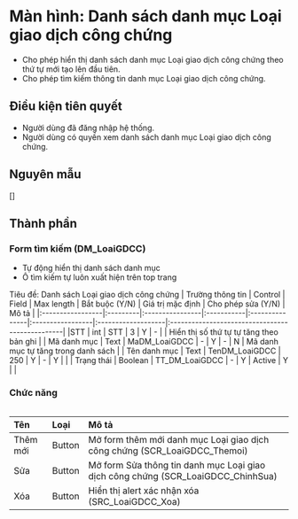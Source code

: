 # Màn hình: Danh sách danh mục Loại giao dịch công chứng
- Cho phép hiển thị danh sách danh mục Loại giao dịch công chứng theo thứ tự mới tạo lên đầu tiên.
- Cho phép tìm kiếm thông tin danh mục Loại giao dịch công chứng.

## Điều kiện tiên quyết
- Người dùng đã đăng nhập hệ thống.
- Người dùng có quyền xem danh sách danh mục Loại giao dịch công chứng.

## Nguyên mẫu
[]

## Thành phần

### Form tìm kiếm (DM_LoaiGDCC)
- Tự động hiển thị danh sách danh mục 
- Ô tìm kiếm tự luôn xuất hiện trên top trang

<div style="overflow-x:auto">
Tiêu đề: Danh sách Loại giao dịch công chứng
| Trường thông tin | Control  | Field           | Max length | Bắt buộc (Y/N) | Giá trị mặc định | Cho phép sửa (Y/N) | Mô tả                                           |
|:-----------------|:---------|:----------------|:-----------|:---------------|:-----------------|:-------------------|:------------------------------------------------|
|STT               | int      | STT             | 3          | Y              | -                |                     | Hiển thị số thứ tự tự tăng theo bản ghi      |
| Mã danh mục      | Text     | MaDM_LoaiGDCC   | -          | Y             | -                | N                  | Mã danh mục tự tăng trong danh sách             |
| Tên danh mục     | Text     | TenDM_LoaiGDCC  | 250        | Y             | -                | Y                  |                                                 |
| Trạng thái       | Boolean  | TT_DM_LoaiGDCC  | -          | Y             | Active           | Y                  |                                                 |

</div>

### Chức năng

<div style="overflow-x:auto">

| Tên          | Loại   | Mô tả                                                                                                         |
|:-------------|:-------|:--------------------------------------------------------------------------------------------------------------|
| Thêm mới     | Button | Mở form thêm mới danh mục Loại giao dịch công chứng (SCR_LoaiGDCC_Themoi)                                                    |
| Sửa          | Button | Mở form Sửa thông tin danh mục Loại giao dịch công chứng (SCR_LoaiGDCC_ChinhSua)                                             |
| Xóa          | Button | Hiển thị alert xác nhận xóa (SRC_LoaiGDCC_Xoa)                                                                   |
